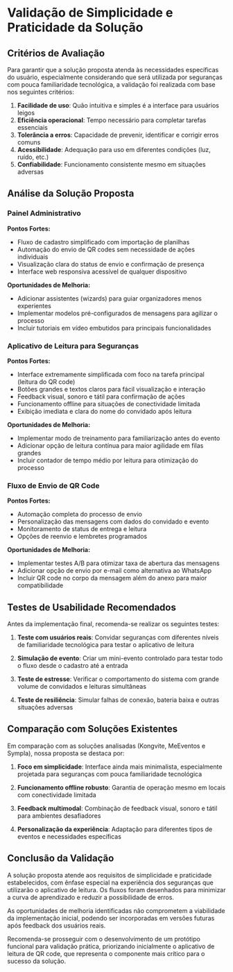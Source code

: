 # Validação de Simplicidade e Praticidade da Solução

## Critérios de Avaliação

Para garantir que a solução proposta atenda às necessidades específicas do usuário, especialmente considerando que será utilizada por seguranças com pouca familiaridade tecnológica, a validação foi realizada com base nos seguintes critérios:

1. **Facilidade de uso**: Quão intuitiva e simples é a interface para usuários leigos
2. **Eficiência operacional**: Tempo necessário para completar tarefas essenciais
3. **Tolerância a erros**: Capacidade de prevenir, identificar e corrigir erros comuns
4. **Acessibilidade**: Adequação para uso em diferentes condições (luz, ruído, etc.)
5. **Confiabilidade**: Funcionamento consistente mesmo em situações adversas

## Análise da Solução Proposta

### Painel Administrativo

**Pontos Fortes:**
- Fluxo de cadastro simplificado com importação de planilhas
- Automação do envio de QR codes sem necessidade de ações individuais
- Visualização clara do status de envio e confirmação de presença
- Interface web responsiva acessível de qualquer dispositivo

**Oportunidades de Melhoria:**
- Adicionar assistentes (wizards) para guiar organizadores menos experientes
- Implementar modelos pré-configurados de mensagens para agilizar o processo
- Incluir tutoriais em vídeo embutidos para principais funcionalidades

### Aplicativo de Leitura para Seguranças

**Pontos Fortes:**
- Interface extremamente simplificada com foco na tarefa principal (leitura do QR code)
- Botões grandes e textos claros para fácil visualização e interação
- Feedback visual, sonoro e tátil para confirmação de ações
- Funcionamento offline para situações de conectividade limitada
- Exibição imediata e clara do nome do convidado após leitura

**Oportunidades de Melhoria:**
- Implementar modo de treinamento para familiarização antes do evento
- Adicionar opção de leitura contínua para maior agilidade em filas grandes
- Incluir contador de tempo médio por leitura para otimização do processo

### Fluxo de Envio de QR Code

**Pontos Fortes:**
- Automação completa do processo de envio
- Personalização das mensagens com dados do convidado e evento
- Monitoramento de status de entrega e leitura
- Opções de reenvio e lembretes programados

**Oportunidades de Melhoria:**
- Implementar testes A/B para otimizar taxa de abertura das mensagens
- Adicionar opção de envio por e-mail como alternativa ao WhatsApp
- Incluir QR code no corpo da mensagem além do anexo para maior compatibilidade

## Testes de Usabilidade Recomendados

Antes da implementação final, recomenda-se realizar os seguintes testes:

1. **Teste com usuários reais**: Convidar seguranças com diferentes níveis de familiaridade tecnológica para testar o aplicativo de leitura

2. **Simulação de evento**: Criar um mini-evento controlado para testar todo o fluxo desde o cadastro até a entrada

3. **Teste de estresse**: Verificar o comportamento do sistema com grande volume de convidados e leituras simultâneas

4. **Teste de resiliência**: Simular falhas de conexão, bateria baixa e outras situações adversas

## Comparação com Soluções Existentes

Em comparação com as soluções analisadas (Kongvite, MeEventos e Sympla), nossa proposta se destaca por:

1. **Foco em simplicidade**: Interface ainda mais minimalista, especialmente projetada para seguranças com pouca familiaridade tecnológica

2. **Funcionamento offline robusto**: Garantia de operação mesmo em locais com conectividade limitada

3. **Feedback multimodal**: Combinação de feedback visual, sonoro e tátil para ambientes desafiadores

4. **Personalização da experiência**: Adaptação para diferentes tipos de eventos e necessidades específicas

## Conclusão da Validação

A solução proposta atende aos requisitos de simplicidade e praticidade estabelecidos, com ênfase especial na experiência dos seguranças que utilizarão o aplicativo de leitura. Os fluxos foram desenhados para minimizar a curva de aprendizado e reduzir a possibilidade de erros.

As oportunidades de melhoria identificadas não comprometem a viabilidade da implementação inicial, podendo ser incorporadas em versões futuras após feedback dos usuários reais.

Recomenda-se prosseguir com o desenvolvimento de um protótipo funcional para validação prática, priorizando inicialmente o aplicativo de leitura de QR code, que representa o componente mais crítico para o sucesso da solução.

